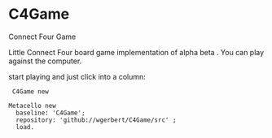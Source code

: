 # C4Game
Connect Four Game

Little Connect Four board game implementation of alpha beta .
You can play against the computer.

start playing and just click into a column:

``` C4Game new```

```
Metacello new
  baseline: 'C4Game';
  repository: 'github://wgerbert/C4Game/src' ;
  load.
```
